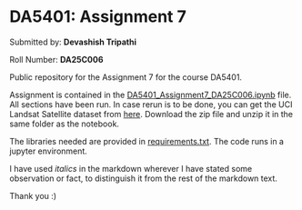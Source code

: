 # DA5401: Assignment 7

Submitted by: **Devashish Tripathi**

Roll Number: **DA25C006**

Public repository for the Assignment 7 for the course DA5401.

Assignment is contained in the [DA5401_Assignment7_DA25C006.ipynb](DA5401_Assignment7_DA25C006.ipynb) file. All sections have been run. 
In case rerun is to be done, you can get the UCI Landsat Satellite dataset from [here](https://archive.ics.uci.edu/dataset/146/statlog+landsat+satellite). 
Download the zip file and unzip it in the same folder as the notebook. 

The libraries needed are provided in [requirements.txt](requirements.txt). The code runs in a jupyter environment.

I have used *italics* in the markdown wherever I have stated some observation or fact, to distinguish it from the rest of the markdown text.

Thank you :)
